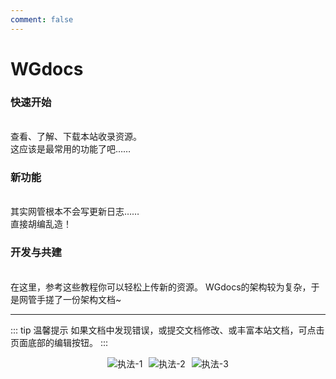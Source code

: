 ```yaml
---
comment: false
---
```

# WGdocs<Badge type="warning" text="版本Dev2.0，Preview15.2" />

### 快速开始<Badge type="tip" text="经典" />
<br>
<NCard title="🔎 探索资源" link="../resources/">
查看、了解、下载本站收录资源。<br>
这应该是最常用的功能了吧……
</NCard>

### 新功能<badge type="warning" text="最近更新" />
<br>
<NCard title="🚀 更新日志与新功能介绍" link="../guide/new">
其实网管根本不会写更新日志……<br>
直接胡编乱造！
</NCard>

### 开发与共建
<br>
<NCard title="➕ 上传资源" link="../community/upload">
在这里，参考这些教程你可以轻松上传新的资源。
</NCard>
<NCard title="📑 查看架构" link="../community/architecture">
WGdocs的架构较为复杂，于是网管手搓了一份架构文档~
</NCard>

---
::: tip 温馨提示
如果文档中发现错误，或提交文档修改、或丰富本站文档，可点击页面底部的编辑按钮。
:::

<div style="display: flex; justify-content: center; flex-wrap: nowrap; gap: 10px; width: 100%;">
  <img src="/eggy/ZhiFa-1.jpg" alt="执法-1" style="max-height: 200px;">
  <img src="/eggy/ZhiFa-2.png" alt="执法-2" style="max-height: 200px;">
  <img src="/eggy/ZhiFa-3.png" alt="执法-3" style="max-height: 200px;">
</div>